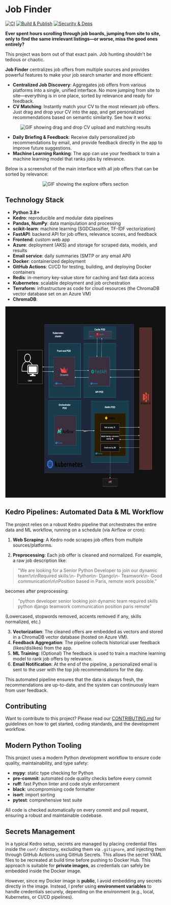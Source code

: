# Job Finder

[![CI](https://github.com/armandmasseaugit/job_finder/actions/workflows/ci.yml/badge.svg)](https://github.com/armandmasseaugit/job_finder/actions/workflows/ci.yml)
[![Build & Publish](https://github.com/armandmasseaugit/job_finder/actions/workflows/build-publish.yml/badge.svg)](https://github.com/armandmasseaugit/job_finder/actions/workflows/build-publish.yml)
[![Security & Deps](https://github.com/armandmasseaugit/job_finder/actions/workflows/security-deps.yml/badge.svg)](https://github.com/armandmasseaugit/job_finder/actions/workflows/security-deps.yml)

**Ever spent hours scrolling through job boards, jumping from site to site, only to find the same irrelevant listings—or worse, miss the good ones entirely?**

This project was born out of that exact pain. Job hunting shouldn't be tedious or chaotic.

**Job Finder** centralizes job offers from multiple sources and provides powerful features to make your job search smarter and more efficient:

- **Centralized Job Discovery**: Aggregates job offers from various platforms into a single, unified interface. No more jumping from site to site—everything is in one place, sorted by relevance and ready for feedback.
- **CV Matching**: Instantly match your CV to the most relevant job offers. Just drag and drop your CV into the app, and get personalized recommendations based on semantic similarity. See how it works:

<div align="center">
  <img src="docs/source/demo-drag-drop.gif"
       alt="GIF showing drag and drop CV upload and matching results"
       height="400"/>
</div>

- **Daily Briefing & Feedback**: Receive daily personalized job recommendations by email, and provide feedback directly in the app to improve future suggestions.
- **Machine Learning Ranking**: The app can use your feedback to train a machine learning model that ranks jobs by relevance.

Below is a screenshot of the main interface with all job offers that can be sorted by relevance:

<div align="center">
  <img src="docs/source/demo-job-offers.gif"
       alt="GIF showing the explore offers section"
       height="400"/>
</div>



## Technology Stack

- **Python 3.8+**
- **Kedro**: reproducible and modular data pipelines
- **Pandas, NumPy**: data manipulation and processing
- **scikit-learn**: machine learning (SGDClassifier, TF-IDF vectorization)
- **FastAPI**: backend API for job offers, relevance scores, and feedback
- **Frontend**: custom web app
- **Azure**: deployment (AKS) and storage for scraped data, models, and results
- **Email service**: daily summaries (SMTP or any email API)
- **Docker**: containerized deployment
- **GitHub Actions**: CI/CD for testing, building, and deploying Docker containers
- **Redis**: in-memory key-value store for caching and fast data access
- **Kubernetes**: scalable deployment and job orchestration
- **Terraform**: infrastructure as code for cloud resources (the ChromaDB vector database set on an Azure VM)
- **ChromaDB**:


<div align="center">
  <img src="docs/source/architecture.png" alt="Architecture Diagram" height="600"/>
</div>


## Kedro Pipelines: Automated Data & ML Workflow

The project relies on a robust Kedro pipeline that orchestrates the entire data and ML workflow, running on a schedule (via Airflow or cron):

1. **Web Scraping**: A Kedro node scrapes job offers from multiple sources/platforms.

2. **Preprocessing**: Each job offer is cleaned and normalized. For example, a raw job description like:

  > "We are looking for a Senior Python Developer to join our dynamic team!\n\nRequired skills:\n- Python\n- Django\n- Teamwork\n- Good communication\n\nPosition based in Paris, remote work possible."

  becomes after preprocessing:

  > "python developer senior looking join dynamic team required skills python django teamwork communication position paris remote"

  (Lowercased, stopwords removed, accents removed if any, skills normalized, etc.)

3. **Vectorization**: The cleaned offers are embedded as vectors and stored in a ChromaDB vector database (hosted on Azure VM).
4. **Feedback Aggregation**: The pipeline collects historical user feedback (likes/dislikes) from the app.
5. **ML Training**: (Optional) The feedback is used to train a machine learning model to rank job offers by relevance.
6. **Email Notification**: At the end of the pipeline, a personalized email is sent to the user with the top job recommendations for the day.

This automated pipeline ensures that the data is always fresh, the recommendations are up-to-date, and the system can continuously learn from user feedback.

## Contributing

Want to contribute to this project? Please read our [CONTRIBUTING.md](CONTRIBUTING.md) for guidelines on how to get started, coding standards, and the development workflow.



## Modern Python Tooling

This project uses a modern Python development workflow to ensure code quality, maintainability, and type safety:

- **mypy**: static type checking for Python
- **pre-commit**: automated code quality checks before every commit
- **ruff**: fast Python linter and code style enforcement
- **black**: uncompromising code formatter
- **isort**: import sorting
- **pytest**: comprehensive test suite

All code is checked automatically on every commit and pull request, ensuring a robust and maintainable codebase.


## Secrets Management

In a typical Kedro setup, secrets are managed by placing credential files inside the `conf/`
directory, excluding them via `.gitignore`, and injecting them through GitHub Actions using
GitHub Secrets. This allows the secret YAML files to be recreated at build time before pushing
to Docker Hub. This approach is suitable for **private images**, as credentials can safely be embedded
inside the Docker image.

However, since my Docker image is **public**, I avoid embedding any secrets directly in the image.
Instead, I prefer using **environment variables** to handle credentials securely, depending on the
environment (e.g., local, Kubernetes, or CI/CD pipelines).
